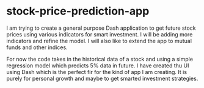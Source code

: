# stock-price-prediction-app
I am trying to create a general purpose Dash application to get future stock prices using various indicators for smart investment. I will be adding more indicators and refine the model. I will also like to extend the app to mutual funds and other indices.

For now the code takes in the historical data of a stock and using a simple regression model which predicts 5% data in future. I have created thu UI using Dash which is the perfect fir for the kind of app I am creating. It is purely for personal growth and maybe to get smarted investment strategies.
